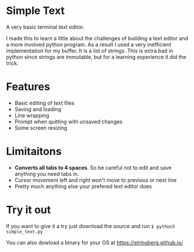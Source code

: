 # Simple Text

A very basic terminal text editor.

I made this to learn a little about the challenges of building a text editor and a more involved python program.
As a result I used a very inefficient implementation for my buffer. It is a list of strings.
This is extra bad in python since strings are immutable, but for a learning experience it did the trick.

# Features
- Basic editing of text files
- Saving and loading
- Line wrapping
- Prompt when quitting with unsaved changes
- Some screen resizing

# Limitaitons
- **Converts all tabs to 4 spaces**. So be careful not to edit and save anything you need tabs in.
- Cursor movement left and right won't move to previous or next line
- Pretty much anything else your prefered text editor does

# Try it out
If you want to give it a try just download the source and run `$ python3 simple_text.py`

You can also dowload a binary for your OS at https://strinsberg.github.io/
